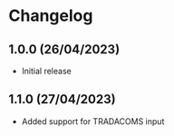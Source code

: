 # Changelog

## 1.0.0 (26/04/2023)

* Initial release

## 1.1.0 (27/04/2023)

* Added support for TRADACOMS input
